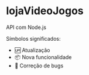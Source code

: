 # lojaVideoJogos
API com Node.js


Símbolos significados:

- :up: Atualização
- :package: Nova funcionalidade
- :ant: Correção de bugs
